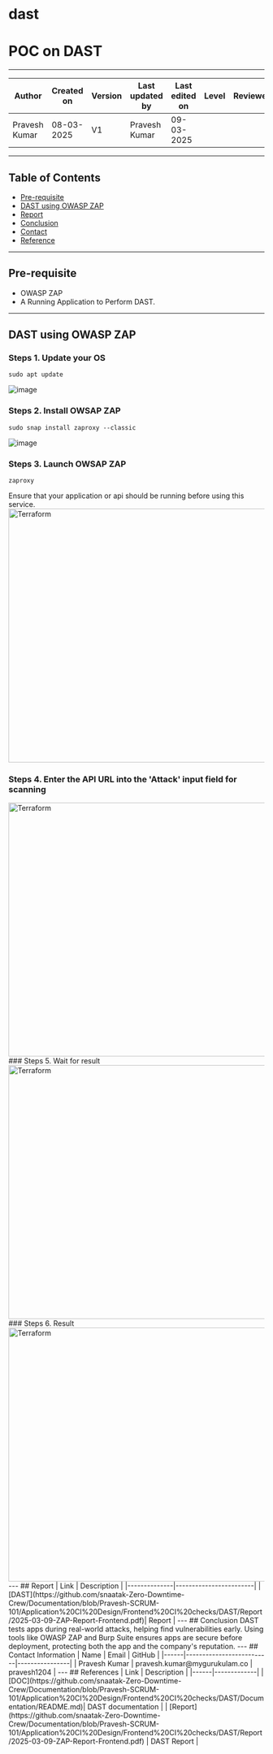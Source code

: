 # dast

# POC on DAST
---
| Author          | Created on  | Version   | Last updated by  | Last edited on | Level | Reviewer |
|----------------|------------|-----------|-----------------|---------------|------------------|-------------|
| Pravesh Kumar | 08-03-2025 | V1  | Pravesh Kumar | 09-03-2025    |  |             |       
---
## Table of Contents
- [Pre-requisite](#pre-requisite)
- [DAST using OWASP ZAP](#dast-using-owasp-zap)
- [Report](#report)
- [Conclusion](#conclusion)
- [Contact](#contact)
- [Reference](#reference)
---
## Pre-requisite
- OWASP ZAP
- A Running Application to Perform DAST.
---
## DAST using OWASP ZAP
### Steps 1. Update your OS
```
sudo apt update
```
![image](https://github.com/user-attachments/assets/25efe10a-a28c-43e0-93df-15433df596da)
### Steps 2. Install OWSAP ZAP
```
sudo snap install zaproxy --classic
```
![image](https://github.com/user-attachments/assets/ee3f6be2-2f44-4a2f-93d1-80ba231962ed)
### Steps 3. Launch OWSAP ZAP
```
zaproxy
```
Ensure that your application or api should be running before using this service.
<img src="https://github.com/user-attachments/assets/2c80716f-71fb-4646-a2a4-cab51ad57837" alt="Terraform" width="1000" height="500">
### Steps 4. Enter the API URL into the 'Attack' input field for scanning
<img src="https://github.com/user-attachments/assets/fbc50ca7-e47a-423f-99df-549fe9012a62" alt="Terraform" width="1000" height="500">
### Steps 5. Wait for result
<img src="https://github.com/user-attachments/assets/7470809d-5663-40fc-a7ab-802acf51418b" alt="Terraform" width="1000" height="500">
### Steps 6. Result
<img src="https://github.com/user-attachments/assets/1ef676b3-3913-4a02-a7d5-fa436d83e6d3" alt="Terraform" width="1000" height="500">
---
## Report
| Link         | Description         |
|--------------|------------------------|
| [DAST](https://github.com/snaatak-Zero-Downtime-Crew/Documentation/blob/Pravesh-SCRUM-101/Application%20CI%20Design/Frontend%20CI%20checks/DAST/Report/2025-03-09-ZAP-Report-Frontend.pdf)| Report |
---
## Conclusion
DAST tests apps during real-world attacks, helping find vulnerabilities early. Using tools like OWASP ZAP and Burp Suite ensures apps are secure before deployment, protecting both the app and the company's reputation.
---
## Contact Information
| Name | Email | GitHub |
|------|--------------------------|----------------|
| Pravesh Kumar | pravesh.kumar@mygurukulam.co | pravesh1204 |
---
## References
| Link | Description |
|------|-------------|
| [DOC](https://github.com/snaatak-Zero-Downtime-Crew/Documentation/blob/Pravesh-SCRUM-101/Application%20CI%20Design/Frontend%20CI%20checks/DAST/Documentation/README.md)| DAST documentation |
| [Report](https://github.com/snaatak-Zero-Downtime-Crew/Documentation/blob/Pravesh-SCRUM-101/Application%20CI%20Design/Frontend%20CI%20checks/DAST/Report/2025-03-09-ZAP-Report-Frontend.pdf) | DAST Report |
